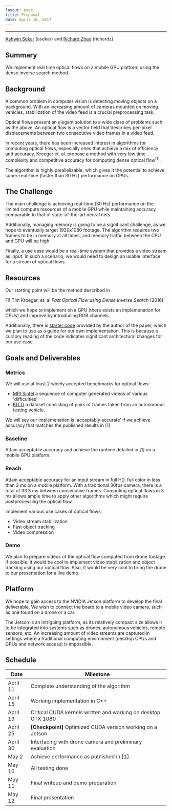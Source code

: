 ```yaml
---
layout: page
title: Proposal
date: April 10, 2017
---
```


---

[Ashwin Sekar](mailto:asekar@andrew.cmu.edu) (asekar)
and [Richard Zhao](mailto:richardz@andrew.cmu.edu) (richardz)

## Summary

We implement real time optical flows on a mobile GPU platform using the dense inverse search method.

## Background

A common problem in computer vision is detecting moving objects on a background. With an increasing
amount of cameras mounted on moving vehicles, stabilization of the video feed is a crucial
preprocessing task.

Optical flows present an elegant solution to a wide class of problems such as the above. An optical
flow is a vector field that describes per-pixel displacements between two consecutive video frames
in a video feed.

In recent years, there has been increased interest in algorithms for computing optical flows,
especially ones that achieve a mix of efficiency and accuracy. Kroeger et. al. propose a method with
very low time complexity and competitive accuracy for computing dense optical flow<sup>[1]</sup>.

The algorithm is highly parallelizable, which gives it the potential to achieve super-real-time
(faster than 30 Hz) performance on GPUs.

## The Challenge

The main challenge is achieving real-time (30 Hz) performance on the limited compute resources of a
mobile GPU while maintaining accuracy comparable to that of state-of-the-art neural nets.

Additionally, managing memory is going to be a significant challenge, as we hope to eventually
target 1920x1080 footage. The algorithm requires two frames to be in memory at all times, and memory
traffic between the CPU and GPU will be high.

Finally, a use case would be a real-time system that provides a video stream as input. In such a
scenario, we would need to design an usable interface for a stream of optical flows.

## Resources

Our starting point will be the method described in

[1] Tim Kroeger, et. al *Fast Optical Flow using Dense Inverse Search* (2016)

which we hope to implement on a GPU (there exists an implemenation for CPUs) and improve by
introducing RGB channels.

Additionally, there is [starter code](https://github.com/tikroeger/OF_DIS) provided by the
author of the paper, which we plan to use as a guide for our own implementation. This is
because a cursory reading of the code indicates significant architectural changes for our
use case.

## Goals and Deliverables

### Metrics

We will use at least 2 widely accepted benchmarks for optical flows:

* [MPI Sintel](http://sintel.is.tue.mpg.de/) a sequence of computer generated videos of various
  'difficulties'
* [KITTI](http://www.cvlibs.net/datasets/kitti/eval_scene_flow.php?benchmark=flow) a dataset
  consisting of pairs of frames taken from an autonomous testing vehicle.

We will say our implemenation is 'acceptably accurate' if we achieve accuracy that matches the
published results in [1].

### Baseline

Attain acceptable accuracy and achieve the runtime detailed in [1] on a mobile GPU platform.

### Reach

Attain acceptable accuracy for an input stream in full HD, full color in less than 3 ms on a mobile
platform. With a traditional 30fps camera, there is a total of 33.3 ms between consecutive frames.
Computing optical flows in 3 ms allows ample time to apply other algorithms which might require
postprocessing the optical flow.

Implement various use cases of optical flows:
* Video stream stabilization
* Fast object tracking
* Video compression

### Demo

We plan to prepare videos of the optical flow computed from drone footage. If possible, it would be
cool to implement video stabilization and object tracking using our optical flow. Also, it would be
very cool to bring the drone to our presentation for a live demo.

## Platform

We hope to gain access to the NVIDIA Jetson platform to develop the final deliverable. We wish to
connect the board to a mobile video camera, such as one found on a drone or a car.

The Jetson is an intriguing platform, as its relatively compact size allows it to be integrated into
systems such as drones, autonomous vehicles, remote sensors, etc. An increasing amount of video
streams are captured in settings where a traditional computing environment (desktop CPUs and GPUs
and network access) is impossible.

## Schedule

| Date     | Milestone                                                     |
| -------- | ------------------------------------------------------------- |
| April 11 | Complete understanding of the algorithm                       |
| April 15 | Working implementation in C++                                 |
| April 19 | Critical CUDA kernels written and working on desktop GTX 1080 |
| April 25 | **[Checkpoint]** Optimized CUDA version working on a Jetson   |
| April 30 | Interfacing with drone camera and preliminary evaluation      |
| May 2    | Achieve performance as published in [1]                       |
| May 10   | All testing done                                              |
| May 11   | Final writeup and demo preparation                            |
| May 12   | Final presentation                                            |
